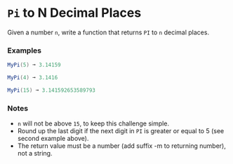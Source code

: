 # `Pi` to N Decimal Places

Given a number `n`, write a function that returns `PI` to `n` decimal places.

### Examples
```cs
MyPi(5) ➞ 3.14159

MyPi(4) ➞ 3.1416

MyPi(15) ➞ 3.141592653589793
```
### Notes
* `n` will not be above `15`, to keep this challenge simple.
* Round up the last digit if the next digit in `PI` is greater or equal to 5 (see second example above).
* The return value must be a number (add suffix -m to returning number), not a string.